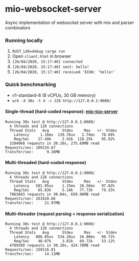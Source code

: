 # mio-websocket-server
Async implementation of websocket server with mio and parser combinators

### Running locally

1. `RUST_LOG=debug cargo run`
1. Open `client.html` in browser
1. `[26/04/2020, 15:17:40] connected`
1. `[26/04/2020, 15:17:40] sent: hello!`
1. `[26/04/2020, 15:17:40] received 'ECHO: 'hello!'`

### Quick benchmarking

- n1-standard-8 (8 vCPUs, 30 GB memory)
- `wrk -d 30s -t 4 -c 128 http://127.0.0.1:9000/`

#### Single-thread (hard-coded response): [mio-tcp-server](https://github.com/sergey-melnychuk/mio-tcp-server)

```
Running 30s test @ http://127.0.0.1:8080/
  4 threads and 128 connections
  Thread Stats   Avg      Stdev     Max   +/- Stdev
    Latency     1.16ms  139.76us   2.74ms   78.04%
    Req/Sec    27.49k     2.91k  119.25k    95.92%
  3284968 requests in 30.10s, 275.69MB read
Requests/sec: 109134.67
Transfer/sec:      9.16MB
```

#### Multi-threaded (hard-coded response)

```
Running 30s test @ http://127.0.0.1:9000/
  4 threads and 128 connections
  Thread Stats   Avg      Stdev     Max   +/- Stdev
    Latency   581.95us    1.15ms  28.56ms   97.82%
    Req/Sec    65.83k     5.14k   77.73k    79.15%
  7863843 requests in 30.04s, 659.96MB read
Requests/sec: 261810.66
Transfer/sec:     21.97MB
```

#### Multi-threader (request parsing + response serialization)

```
Running 30s test @ http://127.0.0.1:9000/
  4 threads and 128 connections
  Thread Stats   Avg      Stdev     Max   +/- Stdev
    Latency   806.85us  534.28us  16.80ms   98.72%
    Req/Sec    40.07k     3.81k   69.72k    53.12%
  4789399 requests in 30.10s, 424.78MB read
Requests/sec: 159116.81
Transfer/sec:     14.11MB
```
